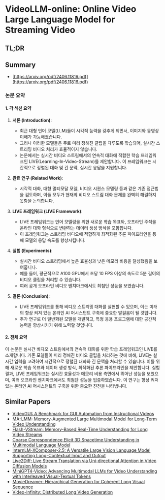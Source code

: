 # VideoLLM-online: Online Video Large Language Model for Streaming Video
## TL;DR
## Summary
- [https://arxiv.org/pdf/2406.11816.pdf](https://arxiv.org/pdf/2406.11816.pdf)

### 논문 요약

#### 1. 각 섹션 요약

1. **서론 (Introduction)**:
   - 최근 대형 언어 모델(LLM)들이 시각적 능력을 갖추게 되면서, 이미지와 동영상 이해가 가능해졌습니다.
   - 그러나 이러한 모델들은 주로 미리 정해진 클립을 다루도록 학습되어, 실시간 스트리밍 비디오 처리가 효율적이지 않습니다.
   - 논문에서는 실시간 비디오 스트림에서의 연속적 대화에 적합한 학습 프레임워크인 LIVE(Learning-In-Video-Stream)를 제안합니다. 이 프레임워크는 시간적으로 정렬된 대화 및 긴 문맥, 실시간 응답을 지원합니다.

2. **관련 연구 (Related Work)**:
   - 시각적 대화, 대형 멀티모달 모델, 비디오 시퀀스 모델링 등과 같은 기존 접근법을 검토하며, 이들 모두가 현재의 비디오 스트림 대화 문제를 완벽히 해결하지 못함을 논의합니다.

3. **LIVE 프레임워크 (LIVE Framework)**:
   - LIVE 프레임워크는 언어 모델링을 위한 새로운 학습 목표와, 오프라인 주석을 온라인 대화 형식으로 변환하는 데이터 생성 방식을 포함합니다.
   - 이 프레임워크는 스트리밍 비디오에 적합하게 최적화된 추론 파이프라인을 통해 모델의 응답 속도를 향상시킵니다.

4. **실험 (Experiments)**:
   - 실시간 비디오 스트리밍에서 높은 효율성과 낮은 메모리 비용을 달성했음을 보여줍니다.
   - 예를 들어, 평균적으로 A100 GPU에서 초당 10 FPS 이상의 속도로 5분 길이의 비디오 클립을 처리할 수 있습니다.
   - 여러 공개 오프라인 비디오 벤치마크에서도 최첨단 성능을 보였습니다.

5. **결론 (Conclusion)**:
   - LIVE 프레임워크를 통해 비디오 스트리밍 대화를 실현할 수 있으며, 이는 미래의 항상 켜져 있는 온라인 AI 어시스턴트 구축에 중요한 발걸음이 될 것입니다.
   - 추가 연구로 더 일반화된 모델을 개발하고, 특정 응용 프로그램에 대한 공간적 능력을 향상시키기 위해 노력할 것입니다.

#### 2. 전체 요약

이 논문은 실시간 비디오 스트림에서의 연속적 대화를 위한 학습 프레임워크인 LIVE를 소개합니다. 기존 모델들이 미리 정해진 비디오 클립을 처리하는 것에 비해, LIVE는 실시간 입력을 고려하여 시간적으로 정렬된 대화와 긴 문맥을 처리할 수 있습니다. 이를 위해 새로운 학습 목표와 데이터 생성 방식, 최적화된 추론 파이프라인을 제안합니다. 실험 결과, LIVE 프레임워크는 실시간 효율성과 메모리 비용 측면에서 뛰어난 성능을 보였으며, 여러 오프라인 벤치마크에서도 최첨단 성능을 입증하였습니다. 이 연구는 항상 켜져 있는 온라인 AI 어시스턴트의 구축을 위한 중요한 진전을 나타냅니다.

## Similar Papers
- [VideoGUI: A Benchmark for GUI Automation from Instructional Videos](2406.10227.md)
- [MA-LMM: Memory-Augmented Large Multimodal Model for Long-Term Video Understanding](2404.05726.md)
- [Flash-VStream: Memory-Based Real-Time Understanding for Long Video Streams](2406.08085.md)
- [Coarse Correspondence Elicit 3D Spacetime Understanding in Multimodal Language Model](2408.00754.md)
- [InternLM-XComposer-2.5: A Versatile Large Vision Language Model Supporting Long-Contextual Input and Output](2407.03320.md)
- [Live2Diff: Live Stream Translation via Uni-directional Attention in Video Diffusion Models](2407.08701.md)
- [MiniGPT4-Video: Advancing Multimodal LLMs for Video Understanding with Interleaved Visual-Textual Tokens](2404.03413.md)
- [MovieDreamer: Hierarchical Generation for Coherent Long Visual Sequence](2407.16655.md)
- [Video-Infinity: Distributed Long Video Generation](2406.16260.md)
